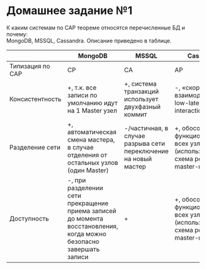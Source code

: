 # Домашнее задание №1
К каким системам по CAP теореме относятся перечисленные БД и почему:  
MongoDB, MSSQL, Cassandra. Описание приведено в таблице.

|                |MongoDB                          |MSSQL                         | Cassandra | 
|----------------|-------------------------------|-----------------------------|-----------------------------|
|Типизация по CAP|CP            |       CA     |AP |
|Консистентность|+, т.к. все записи по умолчанию идут на 1 Master узел      |+, система транзакций использует двухфазный коммит         |-, «скоростное» взаимодействие с low-latency interactions
|Разделение сети|+, автоматическая смена мастера, в случае отделения от остальных узлов (один Master) |-/частичная, в случае разрыва сети переключение на новый мастер|+, обособленное функционирование всех узлов (используется схема репликации master-master) |
|Доступность |-, при разделении сети прекращение приема записей до момента восстановления, когда можно безопасно завершать записи|+|+, обособленное функционирование всех узлов (используется схема репликации master-master) |
